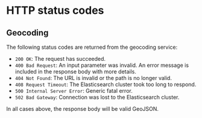 # HTTP status codes

## Geocoding

The following status codes are returned from the geocoding service:

- `200 OK`: The request has succeeded.
- `400 Bad Request`: An input parameter was invalid. An error message is included in the response body with more details.
- `404 Not Found`: The URL is invalid or the path is no longer valid.
- `408 Request Timeout`: The Elasticsearch cluster took too long to respond.
- `500 Internal Server Error`: Generic fatal error.
- `502 Bad Gateway`: Connection was lost to the Elasticsearch cluster.

In all cases above, the response body will be valid GeoJSON.
